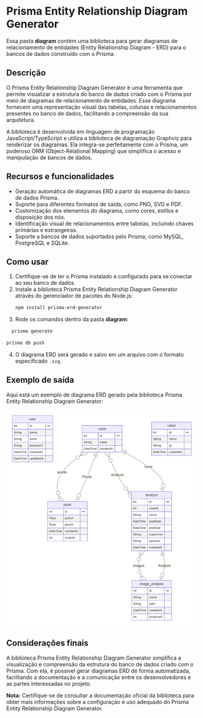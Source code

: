 # Prisma Entity Relationship Diagram Generator

Essa pasta **diagram** contém uma biblioteca para gerar diagramas de relacionamento de entidades (Entity Relationship Diagram - ERD) para o bancos de dados construído com o Prisma.

## Descrição

O Prisma Entity Relationship Diagram Generator é uma ferramenta que permite visualizar a estrutura do banco de dados criado com o Prisma por meio de diagramas de relacionamento de entidades. Esse diagrama fornecem uma representação visual das tabelas, colunas e relacionamentos presentes no banco de dados, facilitando a compreensão da sua arquitetura.

A biblioteca é desenvolvida em linguagem de programação JavaScript/TypeScript e utiliza a biblioteca de diagramação Graphviz para renderizar os diagramas. Ela integra-se perfeitamente com o Prisma, um poderoso ORM (Object-Relational Mapping) que simplifica o acesso e manipulação de bancos de dados.

## Recursos e funcionalidades

- Geração automática de diagramas ERD a partir do esquema do banco de dados Prisma.
- Suporte para diferentes formatos de saída, como PNG, SVG e PDF.
- Customização dos elementos do diagrama, como cores, estilos e disposição dos nós.
- Identificação visual de relacionamentos entre tabelas, incluindo chaves primárias e estrangeiras.
- Suporte a bancos de dados suportados pelo Prisma, como MySQL, PostgreSQL e SQLite.

## Como usar

1. Certifique-se de ter o Prisma instalado e configurado para se conectar ao seu banco de dados.
2. Instale a biblioteca Prisma Entity Relationship Diagram Generator através do gerenciador de pacotes do Node.js:
   ```bash
   npm install prisma-erd-generator
   ```
3. Rode os comandos dentro da pasta **diagram**:
 ```bash
   prisma generate
   ```

   ```bash
   prisma db push
   ```
4. O diagrama ERD será gerado e salvo em um arquivo com o formato especificado `.svg`.

## Exemplo de saída

Aqui está um exemplo de diagrama ERD gerado pela biblioteca Prisma Entity Relationship Diagram Generator:

![Exemplo de diagrama ERD](../images/diagrama-banco-de-dados-v2.svg)

## Considerações finais

A biblioteca Prisma Entity Relationship Diagram Generator simplifica a visualização e compreensão da estrutura do banco de dados criado com o Prisma. Com ela, é possível gerar diagramas ERD de forma automatizada, facilitando a documentação e a comunicação entre os desenvolvedores e as partes interessadas no projeto.

**Nota:** Certifique-se de consultar a documentação oficial da biblioteca para obter mais informações sobre a configuração e uso adequado do Prisma Entity Relationship Diagram Generator.